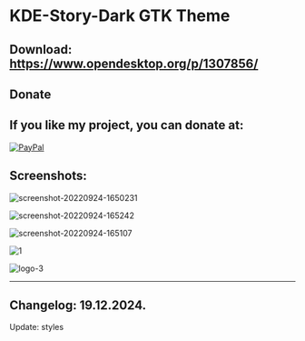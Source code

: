 # KDE-Story-Dark GTK Theme

Download: https://www.opendesktop.org/p/1307856/
-----------------------------------------------


<html>
  <head>
    <meta charset="utf-8" />
  </head>
  <body>
    <h2>Donate</h2>
    <h2>If you like my project, you can donate at:</h2>
    <a href="https://www.paypal.com/paypalme/VesnaLazic">
    <img src="PayPal.png" alt="PayPal" />
    </a>
  </body>
</html>

Screenshots:
------------

![screenshot-20220924-1650231](https://github.com/L4ki/KDE-Story-GTK-Theme/assets/45247573/0c48400c-5dd9-452f-9e82-b66a8a753d5d)


![screenshot-20220924-165242](https://github.com/L4ki/KDE-Story-GTK-Theme/assets/45247573/32b7d0ba-f76f-424b-b6fe-b16fb4df76ed)

![screenshot-20220924-165107](https://github.com/L4ki/KDE-Story-GTK-Theme/assets/45247573/12df507d-ce95-460b-9d71-48f638f7595d)

![1](https://github.com/L4ki/KDE-Story-GTK-Theme/assets/45247573/0cd97f84-739f-4190-bf56-7644b8b43d83)

![logo-3](https://github.com/L4ki/KDE-Story-GTK-Theme/assets/45247573/d1feb44b-51e4-4a30-b743-750ddc1bfe92)

____________________________________________________________________________________________________________________________________

Changelog: 19.12.2024.
---------------------

Update: styles
